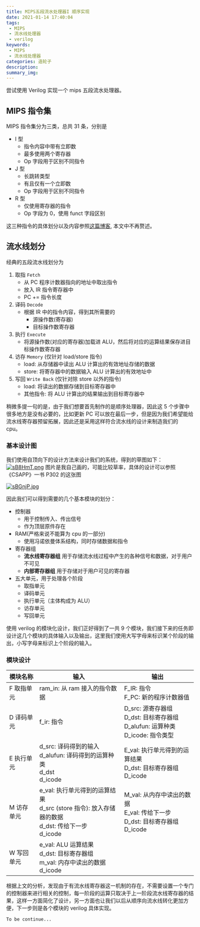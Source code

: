 ```yaml
---
title: MIPS五段流水处理器I 顺序实现
date: 2021-01-14 17:40:04
tags:
 - MIPS
 - 流水线处理器
 - verilog
keywords:
 - MIPS
 - 流水线处理器
categories: 造轮子
description:
summary_img:
---
```


尝试使用 Verilog 实现一个 mips 五段流水处理器。

<!-- more -->

## MIPS 指令集

MIPS 指令集分为三类，总共 31 条，分别是

- I 型
  - 指令内容中带有立即数
  - 最多使用两个寄存器
  - Op 字段用于区别不同指令
- J 型
  - 长跳转类型
  - 有且仅有一个立即数
  - Op 字段用于区别不同指令
- R 型
  - 仅使用寄存器的指令
  - Op 字段为 0，使用 funct 字段区别

这三种指令的具体划分以及内容参照[这篇博客](https://www.jianshu.com/p/ac2c9e7b1d8f), 本文中不再赘述。

## 流水线划分

经典的五段流水线划分为

1. 取指 `Fetch`
   - 从 PC 程序计数器指向的地址中取出指令
   - 放入 IR 指令寄存器中
   - PC += 指令长度
2. 译码 `Decode`
   - 根据 IR 中的指令内容，得到其所需要的
     - 源操作数(寄存器)
     - 目标操作数寄存器
3. 执行 `Execute`
   - 将源操作数(对应的寄存器)加载进 ALU，然后将对应的运算结果保存进目标操作数寄存器
4. 访存 `Memory` (仅针对 load/store 指令)
   - load: 从存储器中读出 ALU 计算出的有效地址存储的数据
   - store: 将寄存器中的数据输入 ALU 计算出的有效地址中
5. 写回 `Write Back` (仅针对除 store 以外的指令)
   - load: 将读出的数据存储到目标寄存器中
   - 其他指令: 将 ALU 计算出的结果输出到目标寄存器中

稍微多提一句的是，由于我们想要首先制作的是顺序处理器，因此这 5 个步骤中很多地方是没有必要的，比如更新 PC 可以放在最后一步，但是因为我们希望能给流水线寄存器预留拓展，因此还是采用这样符合流水线的设计来制造我们的 cpu。

### 基本设计图

我们使用自顶向下的设计方法来设计我们的系统，得到的草图如下：
[![sB8HmT.png](https://s3.ax1x.com/2021/01/16/sB8HmT.png)](https://imgchr.com/i/sB8HmT)
图片是我自己画的，可能比较草率，具体的设计可以参照《CSAPP》一书 P302 的这张图

[![sBGnjP.jpg](https://s3.ax1x.com/2021/01/16/sBGnjP.jpg)](https://imgchr.com/i/sBGnjP)

因此我们可以得到需要的几个基本模块的划分：

- 控制器
  - 用于控制传入、传出信号
  - 作为顶层原件存在
- RAM(严格来说不能算为 cpu 的一部分)
  - 使用冯诺依曼体系结构，同时存储数据和指令
- 寄存器组
  - **流水线寄存器组** 用于存储流水线过程中产生的各种信号和数据，对于用户不可见
  - **内部寄存器组** 用于存储对于用户可见的寄存器
- 五大单元，用于处理各个阶段
  - 取指单元
  - 译码单元
  - 执行单元（主体构成为 ALU）
  - 访存单元
  - 写回单元

使用 verilog 的模块化设计，我们正好得到了一共 9 个模块，我们接下来的任务即设计这几个模块的具体输入以及输出，这里我们使用大写字母来标识某个阶段的输出，小写字母来标识上个阶段的输入。

### 模块设计

| 模块名称   | 输入                                                                                                        | 输出                                                                                    |
| ---------- | ----------------------------------------------------------------------------------------------------------- | --------------------------------------------------------------------------------------- |
| F 取指单元 | ram_in: 从 ram 接入的指令数据                                                                               | F_IR: 指令<br>F_PC: 新的程序计数器值                                                    |
| D 译码单元 | f_ir: 指令                                                                                                  | D_src: 源寄存器组<br> D_dst: 目标寄存器组<br> D_alufun: 运算种类 <br> D_icode: 指令类型 |
| E 执行单元 | d_src: 译码得到的输入 <br> d_alufun: 译码得到的运算种类 <br> d_dst <br> d_icode                             | E_val: 执行单元得到的运算结果 <br> D_dst: 目标寄存器组 <br> D_icode                     |
| M 访存单元 | e_val: 执行单元得到的运算结果 <br> d_src (store 指令): 放入存储器的数据 <br> d_dst: 传给下一步 <br> d_icode | M_val: 从内存中读出的数据 <br> E_val: 传给下一步 <br> D_dst: 目标寄存器组 <br> D_icode  |
| W 写回单元 | e_val: ALU 运算结果 <br> d_dst: 目标寄存器组 <br> m_val: 内存中读出的数据 <br> d_icode                      |                                                                                         |

根据上文的分析，发现由于有流水线寄存器这一机制的存在，不需要设置一个专门的控制器来进行相关的控制，每一阶段的运算只取决于上一阶段流水线寄存器的结果，这样一方面简化了设计，另一方面也让我们以后从顺序向流水线转化更加方便，下一步则是各个模块的 verilog 具体实现。

`To be continue...`
